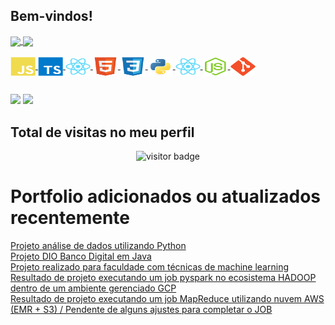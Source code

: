 ## Bem-vindos! 


<div>
  <a href="https://https://www.linkedin.com/in/ricardo-muraoka-63623532/">
   <img align="center" src="https://github-readme-stats.vercel.app/api?username=ricardomuraoka&show_icons=true&theme=dark&include_all_commits=true" />
   <img align="center" src="https://github-readme-stats.vercel.app/api/top-langs/?username=ricardomuraoka&layout=compact&langs_count=100&theme=dark" />
</div>
  
 <div style="display: inline_block"><br>
  <img align="center" alt="Ric-Js" height="30" width="40" src="https://raw.githubusercontent.com/devicons/devicon/master/icons/javascript/javascript-plain.svg">
  <img align="center" alt="Ric-Ts" height="30" width="40" src="https://raw.githubusercontent.com/devicons/devicon/master/icons/typescript/typescript-plain.svg">
  <img align="center" alt="Ric-React" height="30" width="40" src="https://raw.githubusercontent.com/devicons/devicon/master/icons/react/react-original.svg">
  <img align="center" alt="Ric-HTML" height="30" width="40" src="https://raw.githubusercontent.com/devicons/devicon/master/icons/html5/html5-original.svg">
  <img align="center" alt="Ric-CSS" height="30" width="40" src="https://raw.githubusercontent.com/devicons/devicon/master/icons/css3/css3-original.svg">
  <img align="center" alt="Ric-Python" height="30" width="40" src="https://raw.githubusercontent.com/devicons/devicon/master/icons/python/python-original.svg">
  <img align="center" alt="Ric-React" height="30" width="40" src="https://raw.githubusercontent.com/devicons/devicon/master/icons/react/react-original.svg">
  <img align="center" alt="Ric-Python" height="30" width="40" src="https://raw.githubusercontent.com/devicons/devicon/master/icons/nodejs/nodejs-original.svg">
  <img align="center" alt="Ric-Python" height="30" width="40" src="https://raw.githubusercontent.com/devicons/devicon/master/icons/git/git-original.svg">
</div>
  
 ##
  
<div> 
  <a href = "mailto:ricardomr8@hotmail.com"><img src="https://img.shields.io/badge/Microsoft_Outlook-0078D4?style=for-the-badge&logo=microsoft-outlook&logoColor=white&logoColor=white" target="_blank"></a>
  <a href="https://www.linkedin.com/in/ricardo-muraoka/" target="_blank"><img src="https://img.shields.io/badge/-LinkedIn-%230077B5?style=for-the-badge&logo=linkedin&logoColor=white" target="_blank"></a> 
 
</div>
  
  ## Total de visitas no meu perfil <br>
 <p align="center"> 
   <img src="https://visitor-badge.glitch.me/badge?page_id=ricardomuraoka.visitor-badge" alt="visitor badge"/>
 </p>

<div>
  <h1> Portfolio adicionados ou atualizados recentemente</h1>
</div>
<div>
  <a href="https://github.com/ricardomuraoka/pandas-covid/">Projeto análise de dados utilizando Python</a>
  </div>
<div>
  <a href="https://github.com/ricardomuraoka/desafio-dio-banco-digital">Projeto DIO Banco Digital em Java</a>
</div>
<div>
  <a href="https://github.com/ricardomuraoka/Projeto-PUC-machine-learning">Projeto realizado para faculdade com técnicas de machine learning</a>
</div>
<div>
  <a href="https://github.com/ricardomuraoka/hadoop-pyspark-gcp">Resultado de projeto executando um job pyspark no ecosistema HADOOP dentro de um ambiente gerenciado GCP</a>
</div>
<div>
  <a href="https://github.com/ricardomuraoka/aws-dio">Resultado de projeto executando um job MapReduce utilizando nuvem AWS (EMR + S3) / Pendente de alguns ajustes para completar o JOB </a>
</div>
